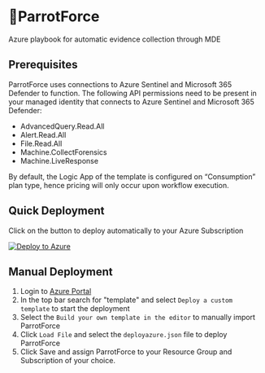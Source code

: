 # 🦜ParrotForce 
Azure playbook for automatic evidence collection through MDE

## Prerequisites
ParrotForce uses connections to Azure Sentinel and Microsoft 365 Defender to function. The following API permissions need to be present in your managed identity that connects to Azure Sentinel and Microsoft 365 Defender:
- AdvancedQuery.Read.All 
- Alert.Read.All 
- File.Read.All 
- Machine.CollectForensics 
- Machine.LiveResponse

By default, the Logic App of the template is configured on “Consumption” plan type, hence pricing will only occur upon workflow execution. 

## Quick Deployment
Click on the button to deploy automatically to your Azure Subscription

[![Deploy to Azure](https://aka.ms/deploytoazurebutton)](https://portal.azure.com/#create/Microsoft.Template/uri/https%3A%2F%2Fraw.githubusercontent.com%2FFalconForceTeam%2FParrotForce%2Fmain%2Fazuredeploy.json)

## Manual Deployment
1. Login to [Azure Portal](https://portal.azure.com)
2. In the top bar search for "template" and select `Deploy a custom template` to start the deployment
3. Select the `Build your own template in the editor` to manually import ParrotForce
4. Click `Load File` and select the `deployazure.json` file to deploy ParrotForce
5. Click Save and assign ParrotForce to your Resource Group and Subscription of your choice.

